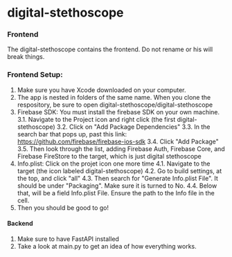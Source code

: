 # digital-stethoscope

### Frontend
The digital-stethoscope contains the frontend. Do not rename or his will break things.
### Frontend Setup:
1. Make sure you have Xcode downloaded on your computer.
2. The app is nested in folders of the same name. When you clone the respository, be sure to open digital-stethoscope/digital-stethoscope
3. Firebase SDK: You must install the firebase SDK on your own machine.
    3.1. Navigate to the Project icon and right click (the first digital-stethoscope)
    3.2. Click on "Add Package Dependencies"
    3.3. In the search bar that pops up, past this link: https://github.com/firebase/firebase-ios-sdk
    3.4. Click "Add Package"
    3.5. Then look through the list, adding Firebase Auth, Firebase Core, and Firebase FireStore to the target, which is just digital stethoscope
4. Info.plist: Click on the projet icon one more time
    4.1. Navigate to the target (the icon labeled digital-stethoscope)
    4.2. Go to build settings, at the top, and click "all"
    4.3. Then search for "Generate Info.plist File". It should be under "Packaging". Make sure it is turned to No.
    4.4. Below that, will be a field Info.plist File. Ensure the path to the Info file in the cell. 
5. Then you should be good to go!


#### Backend
1. Make sure to have FastAPI installed
2. Take a look at main.py to get an idea of how everything works.

